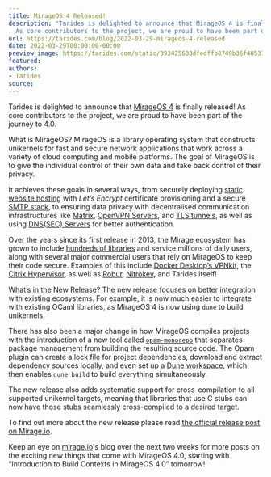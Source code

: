 ```yaml
---
title: MirageOS 4 Released!
description: "Tarides is delighted to announce that MirageOS 4 is finally released!
  As core contributors to the project, we are proud to have been part of\u2026"
url: https://tarides.com/blog/2022-03-29-mirageos-4-released
date: 2022-03-29T00:00:00-00:00
preview_image: https://tarides.com/static/393425633dfedffb8749b36f48537ebd/eee8e/desert_mirage.jpg
featured:
authors:
- Tarides
source:
---
```


<p>Tarides is delighted to announce that <a href="https://mirage.io">MirageOS 4</a> is finally released! As core contributors to the project, we are proud to have been part of the journey to 4.0.</p>
<p>What is MirageOS?
MirageOS is a library operating system that constructs unikernels for fast and secure network applications that work across a variety of cloud computing and mobile platforms. The goal of MirageOS is to give the individual control of their own data and take back control of their privacy.</p>
<p>It achieves these goals in several ways, from securely deploying <a href="https://github.com/roburio/unipi">static website hosting</a> with <em>Let&rsquo;s Encrypt</em> certificate provisioning and a secure <a href="https://github.com/mirage/ptt">SMTP stack</a>, to ensuring data privacy with decentralised communication infrastructures like <a href="https://github.com/mirage/ocaml-matrix">Matrix</a>, <a href="https://github.com/roburio/openvpn">OpenVPN Servers</a>, and <a href="https://github.com/roburio/tlstunnel">TLS tunnels</a>, as well as using <a href="https://github.com/mirage/ocaml-dns">DNS(SEC) Servers</a> for better authentication.</p>
<p>Over the years since its first release in 2013, the Mirage ecosystem has grown to include <a href="https://github.com/mirage/">hundreds of libraries</a> and service millions of daily users, along with several major commercial users that rely on MirageOS to keep their code secure. Examples of this include <a href="https://www.docker.com/blog/how-docker-desktop-networking-works-under-the-hood/">Docker Desktop&rsquo;s VPNkit</a>, the <a href="https://www.citrix.com/fr-fr/products/citrix-hypervisor/">Citrix Hypervisor</a>, as well as <a href="https://robur.io - [1 Client error: Couldn't resolve host name]">Robur</a>, <a href="https://www.nitrokey.com/products/nethsm">Nitrokey</a>, and Tarides itself!</p>
<p>What&rsquo;s in the New Release?
The new release focuses on better integration with existing ecosystems. For example, it is now much easier to integrate with existing OCaml libraries, as MirageOS 4 is now using <code>dune</code> to build unikernels.</p>
<p>There has also been a major change in how MirageOS compiles projects with the introduction of a new tool called <a href="https://github.com/ocamllabs/opam-monorepo"><code>opam-monorepo</code></a> that separates package management from building the resulting source code. The Opam plugin can create a lock file for project dependencies, download and extract dependency sources locally, and even set up a <a href="https://dune.readthedocs.io/en/stable/dune-files.html#dune-workspace-1">Dune workspace</a>, which then enables <code>dune build</code> to build everything simultaneously.</p>
<p>The new release also adds systematic support for cross-compilation to all supported unikernel targets, meaning that libraries that use C stubs can now have those stubs seamlessly cross-compiled to a desired target.</p>
<p>To find out more about the new release please read <a href="https://mirage.io/blog/announcing-mirage-40">the official release post on Mirage.io</a>.</p>
<p>Keep an eye on <a href="https://mirage.io">mirage.io</a>'s blog over the next two weeks for more posts on the exciting new things that come with MirageOS 4.0, starting with &ldquo;Introduction to Build Contexts in MirageOS 4.0&rdquo; tomorrow!</p>
